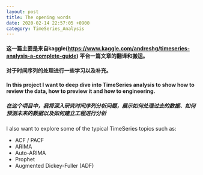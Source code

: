 ```yaml
---
layout: post
title: The opening words
date: 2020-02-14 22:57:05 +0900
category: TimeSeries_Analysis
---
```

#### 这一篇主要是来自kaggle(https://www.kaggle.com/andreshg/timeseries-analysis-a-complete-guide) 平台一篇文章的翻译和搬运。
#### 对于时间序列的处理进行一些学习以及补充。

#### In this project I want to deep dive into TimeSeries analysis to show how to review the data, how to preview it and how to engineering.
##### 在这个项目中，我将深入研究时间序列分析问题，展示如何处理过去的数据、如何预测未来的数据以及如何建立工程进行分析

I also want to explore some of the typical TimeSeries topics such as:  

* ACF / PACF
* ARIMA
* Auto-ARIMA
* Prophet
* Augmented Dickey-Fuller (ADF)
